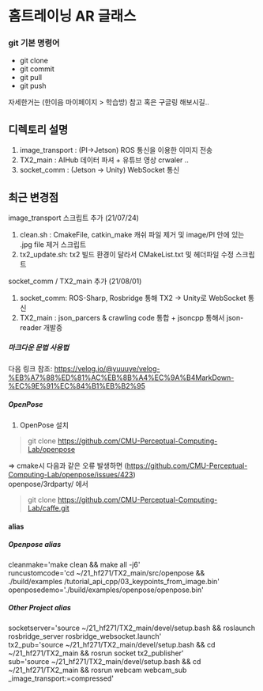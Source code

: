 # 홈트레이닝 AR 글래스

### git 기본 명령어

- git clone
- git commit
- git pull
- git push

자세한거는 (한이음 마이페이지 > 학습방) 참고 혹은 구글링 해보시길..

     
     
## 디렉토리 설명

1. image_transport : (PI->Jetson) ROS 통신을 이용한 이미지 전송    
2. TX2_main : AIHub 데이터 파셔 + 유튜브 영상 crwaler ..
3. socket_comm : (Jetson -> Unity) WebSocket 통신


## 최근 변경점

image_transport 스크립트 추가 (21/07/24) 

1. clean.sh : CmakeFile, catkin_make 캐쉬 파일 제거 및 image/PI 안에 있는 .jpg file 제거 스크립트
2. tx2_update.sh: tx2 빌드 환경이 달라서 CMakeList.txt 및 헤더파일 수정 스크립트


socket_comm / TX2_main 추가 (21/08/01)

1. socket_comm: ROS-Sharp, Rosbridge 통해 TX2 -> Unity로 WebSocket 통신
2. TX2_main : json_parcers & crawling code 통합 + jsoncpp 통해서 json-reader 개발중




##### 마크다운 문법 사용법
다음 링크 참조: 
https://velog.io/@yuuuye/velog-%EB%A7%88%ED%81%AC%EB%8B%A4%EC%9A%B4MarkDown-%EC%9E%91%EC%84%B1%EB%B2%95



##### OpenPose
1. OpenPose 설치  
> git clone https://github.com/CMU-Perceptual-Computing-Lab/openpose

=> cmake시 다음과 같은 오류 발생하면 (https://github.com/CMU-Perceptual-Computing-Lab/openpose/issues/423)     
openpose/3rdparty/ 에서
> git clone https://github.com/CMU-Perceptual-Computing-Lab/caffe.git







#### alias

##### Openpose alias
cleanmake='make clean && make all -j6'      
runcustomcode='cd ~/21_hf271/TX2_main/src/openpose && ./build/examples    /tutorial_api_cpp/03_keypoints_from_image.bin'        
openposedemo='./build/examples/openpose/openpose.bin'       

##### Other Project alias
socketserver='source ~/21_hf271/TX2_main/devel/setup.bash && roslaunch rosbridge_server rosbridge_websocket.launch'   
tx2_pub='source ~/21_hf271/TX2_main/devel/setup.bash && cd ~/21_hf271/TX2_main && rosrun socket tx2_publisher'    
sub='source ~/21_hf271/TX2_main/devel/setup.bash && cd ~/21_hf271/TX2_main && rosrun webcam webcam_sub _image_transport:=compressed'  